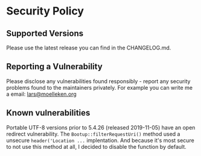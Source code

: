 # Security Policy

## Supported Versions

Please use the latest release you can find in the CHANGELOG.md.

## Reporting a Vulnerability

Please disclose any vulnerabilities found responsibly - report any security problems found to the maintainers privately.
For example you can write me a email: lars@moelleken.org

## Known vulnerabilities

Portable UTF-8 versions prior to 5.4.26 (released 2019-11-05) have an open redirect vulnerability. The `Bootup::filterRequestUri()` method used a unsecure `header('Location ...` implentation. And because it's most secure to not use this method at all, I decided to disable the function by default.

